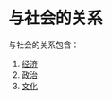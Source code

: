 # 与社会的关系
与社会的关系包含：
1. [经济](./1-economy/readme.md)
2. [政治](./2-politics/readme.md)
3. [文化](./3-culture/readme.md)